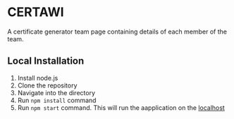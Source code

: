 # CERTAWI

A certificate generator team page containing details of each member of the team.

## Local Installation

1. Install node.js
2. Clone the repository
3. Navigate into the directory
4. Run `npm install` command
5. Run `npm start` command. This will run the aapplication on the [localhost](http://localhost:3000/)
